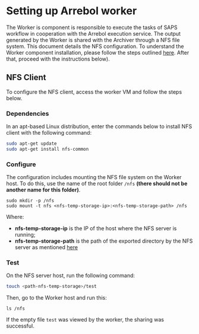 # Setting up Arrebol worker

The Worker is component is responsible to execute the tasks of SAPS workflow in cooperation with the Arrebol execution service. The output generated by the Worker is shared with the Archiver through a NFS file system. This document details the NFS configuration. To understand the Worker component installation, please follow the steps outlined [here](https://github.com/wesleymonte/worker-deployment). After that, proceed with the instructions below).

## NFS Client

To configure the NFS client, access the worker VM and follow the steps below.

### Dependencies

In an apt-based Linux distribution, enter the commands below to install NFS client with the following command:

```bash
sudo apt-get update
sudo apt-get install nfs-common
```

### Configure

The configuration includes mounting the NFS file system on the Worker host. To do this, use the name of the root folder `/nfs` **(there should not be another name for this folder)**.

```
sudo mkdir -p /nfs
sudo mount -t nfs <nfs-temp-storage-ip>:<nfs-temp-storage-path> /nfs
```

Where:
- **nfs-temp-storage-ip** is the IP of the host where the NFS server is running;
- **nfs-temp-storage-path** is the path of the exported directory by the NFS server as mentioned [here](https://github.com/ufcg-lsd/saps-engine/blob/develop/docs/archiver-install.md#temporary-storage)

### Test

On the NFS server host, run the following command:

```bash
touch <path-nfs-temp-storage>/test
```

Then, go to the Worker host and run this:
```
ls /nfs
```

If the empty file `test` was viewed by the worker, the sharing was successful.
